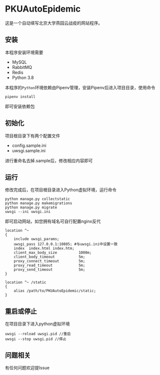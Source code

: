 # PKUAutoEpidemic

这是一个自动填写北京大学燕园云战疫的网站程序。

## 安装
本程序安装环境需要
- MySQL
- RabbitMQ
- Redis
- Python 3.8

本程序的`Python`环境依赖由Pipenv管理，安装Pipenv后进入项目目录，使用命令
```text
pipenv install
```
即可安装依赖包

## 初始化
项目根目录下有两个配置文件
- config.sample.ini
- uwsgi.sample.ini

进行重命名去掉.sample后，修改相应内容即可

## 运行
修改完成后，在项目根目录进入Python虚拟环境，运行命令
```text
python manage.py collectstatic
python manage.py makemigrations
python manage.py migrate
uwsgi --ini uwsgi.ini
```
即可启动网站，如您拥有域名可自行配置nginx反代
```text
location ^~ 
{
    include uwsgi_params;
    uwsgi_pass 127.0.0.1:10805; #与uwsgi.ini中设置一致
    index  index.html index.htm;
    client_max_body_size          1000m;
    client_body_timeout           5m;
    proxy_connect_timeout         5m;
    proxy_read_timeout            5m;
    proxy_send_timeout            5m;
}

location ^~ /static
{
    alias /path/to/PKUAutoEpidemic/static;
}
```

## 重启或停止
在项目目录下进入python虚拟环境
```text
uwsgi --reload uwsgi.pid //重启
uwsgi --stop uwsgi.pid //停止
```

## 问题相关
有任何问题欢迎提Issue
